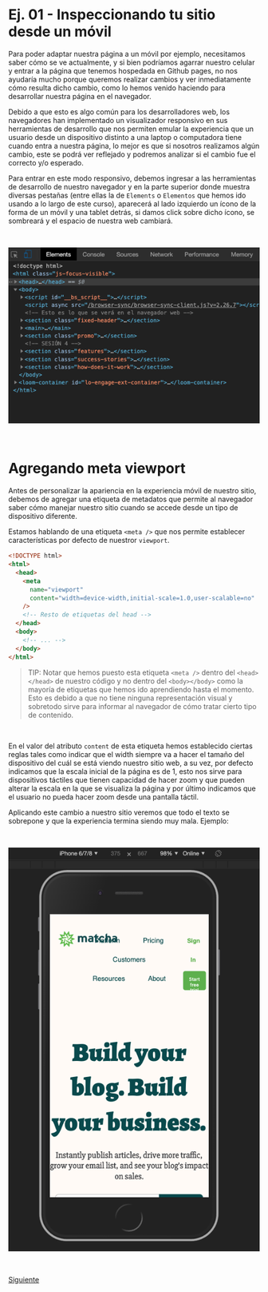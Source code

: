 # Ej. 01 - Inspeccionando tu sitio desde un móvil

Para poder adaptar nuestra página a un móvil por ejemplo, necesitamos saber cómo
se ve actualmente, y si bien podríamos agarrar nuestro celular y entrar a la
página que tenemos hospedada en Github pages, no nos ayudaría mucho porque queremos
realizar cambios y ver inmediatamente cómo resulta dicho cambio, como lo hemos
venido haciendo para desarrollar nuestra página en el navegador.

Debido a que esto es algo común para los desarrolladores web, los navegadores
han implementado un visualizador responsivo en sus herramientas de desarrollo
que nos permiten emular la experiencia que un usuario desde un dispositivo
distinto a una laptop o computadora tiene cuando entra a nuestra página, lo mejor
es que si nosotros realizamos algún cambio, este se podrá ver reflejado y
podremos analizar si el cambio fue el correcto y/o esperado.

Para entrar en este modo responsivo, debemos ingresar a las herramientas de
desarrollo de nuestro navegador y en la parte superior donde muestra diversas
pestañas (entre ellas la de `Elements` o `Elementos` que hemos ido usando a lo
largo de este curso), aparecerá al lado izquierdo un ícono de la forma de un
móvil y una tablet detrás, si damos click sobre dicho ícono, se sombreará y el
espacio de nuestra web cambiará.

<br/>

![Responsive icon - Dev Tools](../assets/responsive-devtools.png)

<br/>

# Agregando meta viewport

Antes de personalizar la apariencia en la experiencia móvil de nuestro sitio,
debemos de agregar una etiqueta de metadatos que permite al navegador saber
cómo manejar nuestro sitio cuando se accede desde un tipo de dispositivo
diferente.

Estamos hablando de una etiqueta `<meta />` que nos permite establecer
características por defecto de nuestror `viewport`.

```html
<!DOCTYPE html>
<html>
  <head>
    <meta
      name="viewport"
      content="width=device-width,initial-scale=1.0,user-scalable=no"
    />
    <!-- Resto de etiquetas del head -->
  </head>
  <body>
    <!-- ... -->
  </body>
</html>
```

> TIP:
> Notar que hemos puesto esta etiqueta `<meta />` dentro del `<head></head>` de nuestro código y no dentro del `<body></body>` como la mayoría de etiquetas que hemos ido aprendiendo hasta el momento. Esto es debido a que no tiene ninguna representación visual y sobretodo sirve para informar al navegador de cómo tratar cierto tipo de contenido.

<br/>

En el valor del atributo `content` de esta etiqueta hemos establecido ciertas
reglas tales como indicar que el width siempre va a hacer el tamaño del dispositivo
del cuál se está viendo nuestro sitio web, a su vez, por defecto indicamos que
la escala inicial de la página es de 1, esto nos sirve para dispositivos táctiles
que tienen capacidad de hacer zoom y que pueden alterar la escala en la que se
visualiza la página y por último indicamos que el usuario no pueda hacer zoom
desde una pantalla táctil.

Aplicando este cambio a nuestro sitio veremos que todo el texto se sobrepone y
que la experiencia termina siendo muy mala. Ejemplo:

<br/>

![Aplicando viewport a nuestra página](../assets/viewport.png)

<br/>

[Siguiente](../Ejemplo-02)